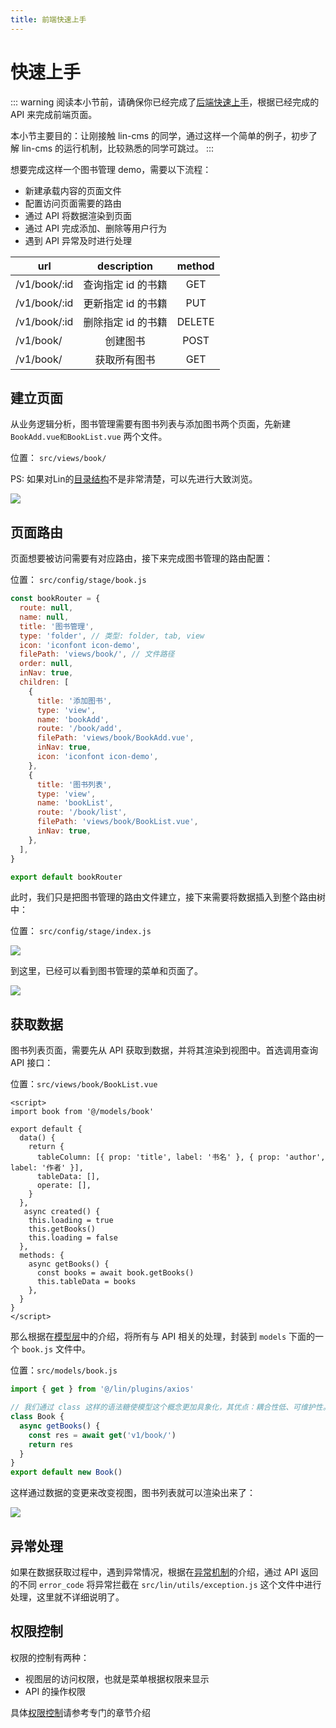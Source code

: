 ```yaml
---
title: 前端快速上手
---
```


# 快速上手

::: warning
阅读本小节前，请确保你已经完成了[后端快速上手](./backend-demo.md)，根据已经完成的 API 来完成前端页面。

本小节主要目的：让刚接触 lin-cms 的同学，通过这样一个简单的例子，初步了解 lin-cms 的运行机制，比较熟悉的同学可跳过。
:::

想要完成这样一个图书管理 demo，需要以下流程：

- 新建承载内容的页面文件
- 配置访问页面需要的路由
- 通过 API 将数据渲染到页面
- 通过 API 完成添加、删除等用户行为
- 遇到 API 异常及时进行处理

<!-- 一个图书管理模块，首先包括图书列表查看和图书添加功能，我们需要这样两个页面承载，想要访问页面就需要规定相关的路由，通过路由我们访问到了页面，这时候就要获取api数据渲染到页面上，在获取数据的过程中，如果发现异常要及时进行处理。 -->


| url             |      description      | method |
| --------------- | :-------------------: | :----: |
| /v1/book/:id    |  查询指定 id 的书籍   |  GET   |
| /v1/book/:id    |  更新指定 id 的书籍   |  PUT   |
| /v1/book/:id    |  删除指定 id 的书籍   | DELETE |
| /v1/book/       |       创建图书        |  POST  |
| /v1/book/       |     获取所有图书      |  GET   |

## 建立页面

从业务逻辑分析，图书管理需要有图书列表与添加图书两个页面，先新建 `BookAdd.vue和BookList.vue` 两个文件。

位置： `src/views/book/`

PS: 如果对Lin的[目录结构](../../client/catalog.md)不是非常清楚，可以先进行大致浏览。

<img-wrapper>
  <img src="https://cdn.talelin.com/lin/docs/book.png">
</img-wrapper>

## 页面路由

页面想要被访问需要有对应路由，接下来完成图书管理的路由配置：

位置： `src/config/stage/book.js`

```js
const bookRouter = {
  route: null,
  name: null,
  title: '图书管理',
  type: 'folder', // 类型: folder, tab, view
  icon: 'iconfont icon-demo',
  filePath: 'views/book/', // 文件路径
  order: null,
  inNav: true,
  children: [
    {
      title: '添加图书',
      type: 'view',
      name: 'bookAdd',
      route: '/book/add',
      filePath: 'views/book/BookAdd.vue',
      inNav: true,
      icon: 'iconfont icon-demo',
    },
    {
      title: '图书列表',
      type: 'view',
      name: 'bookList',
      route: '/book/list',
      filePath: 'views/book/BookList.vue',
      inNav: true,
    },
  ],
}

export default bookRouter

```

此时，我们只是把图书管理的路由文件建立，接下来需要将数据插入到整个路由树中：

位置： `src/config/stage/index.js`

<img-wrapper>
  <img src="https://cdn.talelin.com/lin/docs/book10.png">
</img-wrapper>

到这里，已经可以看到图书管理的菜单和页面了。

<img-wrapper>
  <img src="https://cdn.talelin.com/lin/docs/book8.png">
</img-wrapper>

## 获取数据

图书列表页面，需要先从 API 获取到数据，并将其渲染到视图中。首选调用查询 API 接口：

位置：`src/views/book/BookList.vue`

```vue
<script>
import book from '@/models/book'

export default {
  data() {
    return {
      tableColumn: [{ prop: 'title', label: '书名' }, { prop: 'author', label: '作者' }],
      tableData: [],
      operate: [],
    }
  },
   async created() {
    this.loading = true
    this.getBooks()
    this.loading = false
  },
  methods: {
    async getBooks() {
      const books = await book.getBooks()
      this.tableData = books
    },
  }
}
</script>
```


那么根据在[模型层](../../client/model.md)中的介绍，将所有与 API 相关的处理，封装到 `models` 下面的一个 `book.js` 文件中。

位置：`src/models/book.js`

```js
import { get } from '@/lin/plugins/axios'

// 我们通过 class 这样的语法糖使模型这个概念更加具象化，其优点：耦合性低、可维护性。
class Book {
  async getBooks() {
    const res = await get('v1/book/')
    return res
  }
}
export default new Book()
```
这样通过数据的变更来改变视图，图书列表就可以渲染出来了：

<img-wrapper>
  <img src="https://cdn.talelin.com/lin/docs/book9.png">
</img-wrapper>

## 异常处理

如果在数据获取过程中，遇到异常情况，根据在[异常机制](../../client/exception.md)的介绍，通过 API 返回的不同 `error_code` 将异常拦截在 `src/lin/utils/exception.js` 这个文件中进行处理，这里就不详细说明了。

## 权限控制

权限的控制有两种：

- 视图层的访问权限，也就是菜单根据权限来显示
- API 的操作权限

具体[权限控制](../../client/authority.md)请参考专门的章节介绍

<!-- 
首先，一个管理员登录后，我们在 vuex 中保存了该管理员的所有权限（超级管理员除外，超级管理员根据身份判断权限），存储在 `store` 中，字段是 `auths` ，所以你可以通过下面的方式来获得：

```vue
<script type="text/ecmascript-6">
import { mapGetters } from 'vuex'

export default {
  // ...
  computed: {
    // 使用对象展开运算符将 getter 混入 computed 对象中
    ...mapGetters([
      'auths',
      // ...
    ])
  }
}
</script>
```

auths 的数据结构是一个一维数组：

<img-wrapper>
  <img src="https://cdn.talelin.com/lin/docs/book2.png">
</img-wrapper>

在路由配置文件中添加属性 `right` ：

```js
const bookRouter = {
  route: null,
  name: null,
  title: '图书管理',
  type: 'folder', // 类型: folder, tab, view
  icon: 'iconfont icon-demo',
  filePath: 'views/book/', // 文件路径
  order: null,
  inNav: true,
  right: ['图书管理']
  children: []
}
```

那么如果当前登录的管理员没有 `图书管理` 权限，则不显示菜单，有权限则显示：

<!-- <img-wrapper>
  <img src="https://cdn.talelin.com/lin/docs/book3.png" style="display:inline-block;height:215px;">
  <img src="https://cdn.talelin.com/lin/docs/book4.png" style="display:inline-block;height:215px">
</img-wrapper> -->

<!-- 同样的，api 级别的控制，我们也提供了相应的指令：

```html
<button v-auth="'编辑图书'">编辑</button>
<button v-auth="'删除图书'">删除</button>
```

如果当前登录的管理员没有 `删除图书` 权限，则不显示该 DOM，有权限则显示：

<img-wrapper>
  <img src="https://cdn.talelin.com/lin/docs/book5.png" style="display:inline-block;height:215px;margin-right:10px">
  <img src="https://cdn.talelin.com/lin/docs/book6.png" style="display:inline-block;height:215px">
</img-wrapper> -->

<RightMenu />
